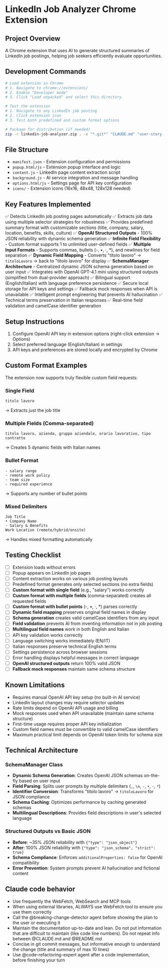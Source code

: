 # LinkedIn Job Analyzer Chrome Extension

## Project Overview
A Chrome extension that uses AI to generate structured summaries of LinkedIn job postings, helping job seekers efficiently evaluate opportunities.

## Development Commands
```bash
# Load extension in Chrome
# 1. Navigate to chrome://extensions/
# 2. Enable "Developer mode"
# 3. Click "Load unpacked" and select this directory

# Test the extension
# 1. Navigate to any LinkedIn job posting
# 2. Click extension icon
# 3. Test both predefined and custom format options

# Package for distribution (if needed)
zip -r linkedin-job-analyzer.zip . -x "*.git*" "CLAUDE.md" "user-story-job-summary.md"
```

## File Structure

- `manifest.json` - Extension configuration and permissions
- `popup.html/js` - Extension popup interface and logic
- `content.js` - LinkedIn page content extraction script
- `background.js` - AI service integration and message handling
- `options.html/js` - Settings page for API key configuration
- `icons/` - Extension icons (16x16, 48x48, 128x128 needed)

## Key Features Implemented

✅ Detects LinkedIn job posting pages automatically
✅ Extracts job data using multiple selector strategies for robustness
✅ Provides predefined summary format with customizable sections (title, company, salary, location, benefits, skills, culture)
✅ **OpenAI Structured Outputs** - 100% JSON reliability with dynamic schema generation
✅ **Infinite Field Flexibility** - Custom format supports 1 to unlimited user-defined fields
✅ **Multiple Input Formats** - Supports commas, bullets (-, •, ·, *), and newlines for field separation
✅ **Dynamic Field Mapping** - Converts "titolo lavoro" → `titoloLavoro` → back to "titolo lavoro" for display
✅ **SchemaManager Architecture** - Centralized dynamic JSON schema generation based on user input
✅ Integrates with OpenAI GPT-4.1 mini using structured outputs (simplified from dual-provider approach)
✅ Bilingual support (English/Italian) with language preference persistence
✅ Secure local storage for API keys and settings
✅ Fallback mock responses when API is unavailable
✅ Intelligent prompt engineering that prevents AI hallucination
✅ Technical terms preservation in Italian responses
✅ Real-time field validation and camelCase identifier generation

## Setup Instructions

1. Configure OpenAI API key in extension options (right-click extension → Options)
2. Select preferred language (English/Italian) in settings
3. API keys and preferences are stored locally and encrypted by Chrome

## Custom Format Examples

The extension now supports truly flexible custom field requests:

### Single Field
```
titolo lavoro
```
→ Extracts just the job title

### Multiple Fields (Comma-separated)
```
titolo lavoro, azienda, gruppo aziendale, orario lavorativo, tipo contratto
```
→ Creates 5 dynamic fields with Italian names

### Bullet Format
```
- salary range
- remote work policy  
- team size
- required experience
```
→ Supports any number of bullet points

### Mixed Delimiters
```
Job Title
• Company Name
- Salary & Benefits
Work Location (remote/hybrid/onsite)
```
→ Handles mixed formatting automatically

## Testing Checklist

- [ ] Extension loads without errors
- [ ] Popup appears on LinkedIn job pages
- [ ] Content extraction works on various job posting layouts
- [ ] Predefined format generates only selected sections (no extra fields)
- [ ] **Custom format with single field** (e.g., "salary") works correctly
- [ ] **Custom format with multiple fields** (comma-separated) creates all requested fields
- [ ] **Custom format with bullet points** (-, •, ·, *) parses correctly
- [ ] **Dynamic field mapping** preserves original field names in display
- [ ] **Schema generation** creates valid camelCase identifiers from any input
- [ ] **Field validation** prevents AI from inventing information not in job posting
- [ ] **Multilingual field names** work in both English and Italian
- [ ] API key validation works correctly
- [ ] Language switching works immediately (EN/IT)
- [ ] Italian responses preserve technical English terms
- [ ] Settings persistence across browser sessions
- [ ] Error handling displays helpful messages in correct language
- [ ] **OpenAI structured outputs** return 100% valid JSON
- [ ] **Fallback mock responses** maintain same schema structure

## Known Limitations

- Requires manual OpenAI API key setup (no built-in AI service)
- LinkedIn layout changes may require selector updates
- Rate limits depend on OpenAI API usage and billing
- Mock responses used when API unavailable (maintain same schema structure)
- First-time usage requires proper API key initialization
- Custom field names must be convertible to valid camelCase identifiers
- Maximum practical limit depends on OpenAI token limits for schema size

## Technical Architecture

### SchemaManager Class
- **Dynamic Schema Generation**: Creates OpenAI JSON schemas on-the-fly based on user input
- **Field Parsing**: Splits user prompts by multiple delimiters (`,`, `\n`, `-`, `•`, `·`, `*`)
- **Identifier Conversion**: Transforms "titolo lavoro" → `titoloLavoro` for JSON compliance
- **Schema Caching**: Optimizes performance by caching generated schemas
- **Multilingual Descriptions**: Provides field descriptions in user's selected language

### Structured Outputs vs Basic JSON
- **Before**: ~35% JSON reliability with `{"type": "json_object"}`
- **After**: 100% JSON reliability with `{"type": "json_schema", "strict": true}`
- **Schema Compliance**: Enforces `additionalProperties: false` for OpenAI compatibility
- **Error Prevention**: System prompts prevent AI hallucination and fictional content

## Claude code behavior

- Use frequently the WebFetch, WebSearch and MCP tools
- When using external libraries, ALWAYS use WebFetch tool to ensure you use them correctly
- Call the @breaking-change-detector agent before showing the plan to the user or executing it
- Maintain the documentation up-to-date and lean. Do not put information that are difficult to maintain (like code line numbers). Do not repeat info between @CLAUDE.md and @README.md
- Concise in git commit messages, but informative enough to understand the change (title and summary of max 10 lines)
- Use @code-refactoring-expert agent after a code implementation, before finishing your turn
